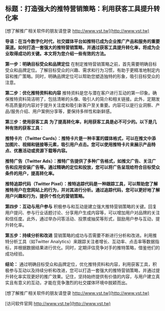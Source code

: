 ## **标题：打造强大的推特营销策略：利用获客工具提升转化率**

[想了解推广相关软件的朋友请登录 http://www.vst.tw](http://www.vst.tw)

**导语：在当今数字化时代，社交媒体平台如推特已成为企业推广产品和服务的重要渠道。如何打造一套强大的推特营销策略，并通过获客工具提升转化率，将成为企业取得成功的关键。本文将为您介绍一些有效的方法。**

**第一步：明确目标受众和品牌定位**
在制定推特营销策略之前，首先需要明确目标受众和品牌定位。了解目标受众的兴趣、需求和行为习惯，有助于更精准地制定内容和推广策略。同时，明确品牌定位可以帮助您塑造独特的形象，吸引目标受众的注意。

**第二步：优化推特资料和内容**
推特资料是您与潜在客户进行互动的第一印象。确保推特资料简洁明了，包括清晰的头像、吸引人的简介和相关链接。此外，定期发布高质量的内容对于提升关注度和吸引新客户至关重要。内容可以是行业洞察、产品/服务介绍、用户案例分享等，要保持多样性和新鲜感。

**第三步：使用获客工具**
**为了提高转化率，利用获客工具是必不可少的。以下是几种有效的获客工具：**

**推特卡片（Twitter Cards）：推特卡片是一种丰富的媒体格式，可以在推文中添加图片、视频和链接等元素，吸引用户点击。您可以使用推特卡片来展示产品特点、优惠活动或资源下载等内容。**

**推特广告（Twitter Ads）：推特广告提供了多种广告格式，如推文广告、关注广告和应用安装广告等。通过精确的定位和投放，您可以将广告呈现给符合目标受众条件的用户，提高转化率。**

**推特追踪代码（Twitter Pixel）：推特追踪代码是一种跟踪工具，可以帮助您了解推特用户在您网站上的行为，并对其进行分析。通过追踪代码，您可以更好地了解用户兴趣和行为，提供个性化的营销策略。**

**第四步：互动与用户参与**
积极参与和互动是建立强大推特营销策略的关键。回复用户提问、参与行业话题讨论、分享用户生成内容等，可以增加用户对品牌的关注和信任度。此外，通过举办问答活动、投票或抽奖等形式，鼓励用户参与互动，提升转化率。

**第五步：持续分析和改进**
营销策略的成功与否需要不断进行分析和改进。利用推特分析工具（如Twitter Analytics）来跟踪关注者增长、互动率、点击率等数据指标，并根据数据结果进行优化。同时，定期评估竞争对手的推特策略，借鉴他们的成功经验。

**结论：**
通过明确目标受众和品牌定位，优化推特资料和内容，利用获客工具，积极参与互动以及持续分析和改进，您可以打造一套强大的推特营销策略，并通过提升转化率实现更好的推广效果。记住，坚持始终提供有价值的内容，与用户建立真实且有意义的互动，才能在竞争激烈的社交媒体环境中脱颖而出。

[想了解推广相关软件的朋友请登录 http://www.vst.tw](http://www.vst.tw)


[访问软件官网 http://www.vst.tw](http://www.vst.tw)

